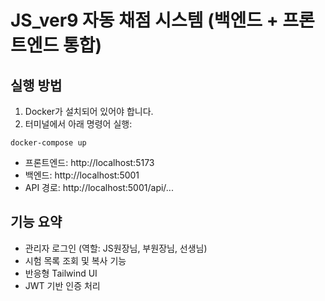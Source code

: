 # JS_ver9 자동 채점 시스템 (백엔드 + 프론트엔드 통합)

## 실행 방법

1. Docker가 설치되어 있어야 합니다.
2. 터미널에서 아래 명령어 실행:

```
docker-compose up
```

- 프론트엔드: http://localhost:5173
- 백엔드: http://localhost:5001
- API 경로: http://localhost:5001/api/...

## 기능 요약

- 관리자 로그인 (역할: JS원장님, 부원장님, 선생님)
- 시험 목록 조회 및 복사 기능
- 반응형 Tailwind UI
- JWT 기반 인증 처리